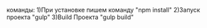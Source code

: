 команды:
1)При установке пишем команду "npm install" 
2)Запуск проекта "gulp"
3)Build Проекта "gulp build"